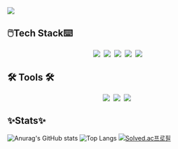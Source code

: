 <img src="https://capsule-render.vercel.app/api?type=Venom&color=auto&height=300&section=header&text=minjung's%20Github&fontSize=90" />

## 🖱️Tech Stack⌨️
<div align = "center">
<img src="https://img.shields.io/badge/react-20232a.svg?style=for-the-badge&logo=react&logoColor=61DAFB" />&nbsp
<img src="https://img.shields.io/badge/c++-20232a.svg?style=for-the-badge&logo=cplusplus&logoColor=#00599C" />&nbsp
<img src="https://img.shields.io/badge/java-20232a.svg?style=for-the-badge&logo=javascript&logoColor=#F7DF1E" />&nbsp
<img src="https://img.shields.io/badge/css-20232a.svg?style=for-the-badge&logo=css&logoColor=#663399" />&nbsp
<img src="https://img.shields.io/badge/python-20232a.svg?style=for-the-badge&logo=python&logoColor=#3776AB" />
</div>

## 🛠 Tools 🛠
<div align = "center">
<img src="https://img.shields.io/badge/github-20232a.svg?style=for-the-badge&logo=github&logoColor=#181717" />&nbsp
<img src="https://img.shields.io/badge/vscode-20232a.svg?style=for-the-badge&logo=visual-studio-code&logoColor=#F24E1E" />&nbsp
<img src="https://img.shields.io/badge/figma-20232a.svg?style=for-the-badge&logo=figma&logoColor=#F24E1E" />&nbsp
</div>



## ✨Stats✨
![Anurag's GitHub stats](https://github-readme-stats.vercel.app/api?username=kominjung04&show_icons=true&theme=radical)
![Top Langs](https://github-readme-stats.vercel.app/api/top-langs/?username=kominjung04&layout=compact)
[![Solved.ac프로필](http://mazassumnida.wtf/api/v2/generate_badge?boj=kmj04)](https://solved.ac/kmj04)



<!--
**kominjung04/kominjung04** is a ✨ _special_ ✨ repository because its `README.md` (this file) appears on your GitHub profile.

Here are some ideas to get you started:

- 🔭 I’m currently working on ...
- 🌱 I’m currently learning ...
- 👯 I’m looking to collaborate on ...
- 🤔 I’m looking for help with ...
- 💬 Ask me about ...
- 📫 How to reach me: ...
- 😄 Pronouns: ...
- ⚡ Fun fact: ...
-->
